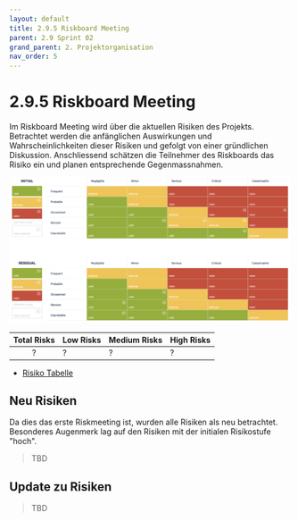 ```yaml
---
layout: default
title: 2.9.5 Riskboard Meeting
parent: 2.9 Sprint 02
grand_parent: 2. Projektorganisation
nav_order: 5
---
```


# 2.9.5 Riskboard Meeting

Im Riskboard Meeting wird über die aktuellen Risiken des Projekts. Betrachtet werden die anfänglichen Auswirkungen und Wahrscheinlichkeiten dieser Risiken und gefolgt von einer gründlichen Diskussion. Anschliessend schätzen die Teilnehmer des Riskboards das Risiko ein und planen entsprechende Gegenmassnahmen.

![RiskBoard_SP01](../../../resources/images/RiskBoard_SP02.png)

| **Total Risks** | **Low Risks** | **Medium Risks** | **High Risks** |
| :-------------: | ------------- | ---------------- | -------------- |
|        ?        | ?             | ?                | ?              |

- [Risiko Tabelle](https://itcne23.atlassian.net/projects/CNC?selectedItem=com-softcomply-riskmanager-cloud__risk-table-link&ac.filter=)

## Neu Risiken

Da dies das erste Riskmeeting ist, wurden alle Risiken als neu betrachtet. Besonderes Augenmerk lag auf den Risiken mit der initialen Risikostufe "hoch".

> TBD

## Update zu Risiken

> TBD
